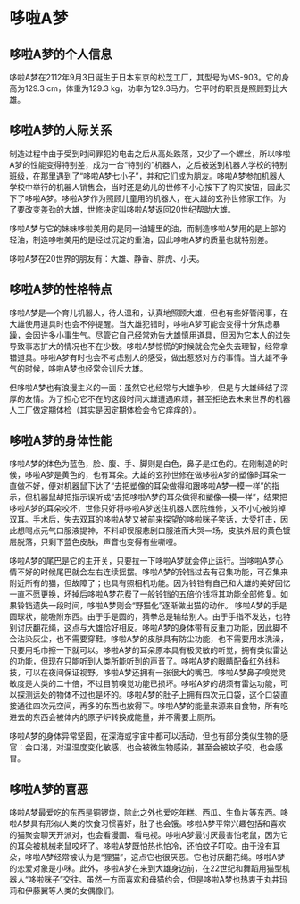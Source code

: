 # 哆啦A梦

## 哆啦A梦的个人信息

哆啦A梦在2112年9月3日诞生于日本东京的松芝工厂，其型号为MS-903。它的身高为129.3 cm，体重为129.3 kg，功率为129.3马力。它平时的职责是照顾野比大雄。

## 哆啦A梦的人际关系

制造过程中由于受到时间罪犯的电击之后从高处跌落，又少了一个螺丝，所以哆啦A梦的性能变得特别差，成为一台“特别的”机器人，之后被送到机器人学校的特别班级，在那里遇到了“哆啦A梦七小子”，并和它们成为朋友。哆啦A梦参加机器人学校中举行的机器人销售会，当时还是幼儿的世修不小心按下了购买按钮，因此买下了哆啦A梦。哆啦A梦作为照顾儿童用的机器人，在大雄的玄孙世修家工作。为了要改变差劲的大雄，世修决定叫哆啦A梦返回20世纪帮助大雄。

哆啦A梦与它的妹妹哆啦美用的是同一油罐里的油，而制造哆啦A梦用的是上部的轻油，制造哆啦美用的是经过沉淀的重油，因此哆啦A梦的质量也就特别差。

哆啦A梦在20世界的朋友有：大雄、静香、胖虎、小夫。

## 哆啦A梦的性格特点

哆啦A梦是一个育儿机器人，待人温和，认真地照顾大雄，但也有些好管闲事，在大雄使用道具时也会不停提醒。当大雄犯错时，哆啦A梦可能会变得十分焦虑暴躁，会因许多小事生气。尽管它自己经常劝告大雄慎用道具，但因为它本人的过失导致事态扩大的情况也不在少数。哆啦A梦惊慌的时候就会完全失去理智，经常拿错道具。哆啦A梦有时也会不考虑别人的感受，做出惹怒对方的事情。当大雄不争气的时候，哆啦A梦也经常会训斥大雄。

但哆啦A梦也有浪漫主义的一面：虽然它也经常与大雄争吵，但是与大雄缔结了深厚的友情。为了担心它不在的这段时间大雄遭遇麻烦，甚至拒绝去未来世界的机器人工厂做定期体检（其实是因定期体检会令它痒痒的）。

## 哆啦A梦的身体性能

哆啦A梦的体色为蓝色，脸、腹、手、脚则是白色，鼻子是红色的。在刚制造的时候，哆啦A梦是黄色的，也有耳朵。大雄的玄孙世修在做哆啦A梦的塑像时耳朵一直做不好，便对机器鼠下达了“去把塑像的耳朵做得和跟哆啦A梦一模一样”的指示，但机器鼠却把指示误听成“去把哆啦A梦的耳朵做得和塑像一模一样”，结果把哆啦A梦的耳朵咬坏，世修只好将哆啦A梦送往机器人医院维修，又不小心被剪掉双耳。手术后，失去双耳的哆啦A梦又被前来探望的哆啦咪子笑话，大受打击，因此想喝点元气口服液提神，不料却误服悲剧口服液而大哭一场，皮肤外层的黄色镀层脱落，只剩下蓝色皮肤，声音也变得有些嘶哑。

哆啦A梦的尾巴是它的主开关，只要拉一下哆啦A梦就会停止运行。当哆啦A梦心情不好的时候尾巴就会左右连续摇摆。哆啦A梦的铃铛过去有召集功能，可召集来附近所有的猫，但故障了；也具有照相机功能。因为铃铛有自己和大雄的美好回忆一直不愿更换，坏掉后哆啦A梦花费了一般铃铛的五倍价钱将其功能全部修复。如果铃铛遗失一段时间，哆啦A梦则会“野猫化”逐渐做出猫的动作。 哆啦A梦的手是圆球状，能吸附东西。由于手是圆的，猜拳总是输给别人。由于手指不发达，也特别讨厌翻花绳，这点与大雄恰好相反。哆啦A梦的身体带有反重力功能，因此脚不会沾染灰尘，也不需要穿鞋。哆啦A梦的皮肤具有防尘功能，也不需要用水洗澡，只要用毛巾擦一下就可以。哆啦A梦的耳朵原本具有极灵敏的听觉，拥有类似雷达的功能，但现在只能听到人类所能听到的声音了。哆啦A梦的眼睛配备红外线科技，可以在夜间保证视野。哆啦A梦还拥有一张很大的嘴巴。哆啦A梦鼻子嗅觉灵敏度是人类的二十倍，不过目前嗅觉功能已损坏。哆啦A梦的胡须有雷达功能，可以探测远处的物体不过也是坏的。哆啦A梦的肚子上拥有四次元口袋，这个口袋直接通往四次元空间，再多的东西也放得下。哆啦A梦的能量来源来自食物，所有吃进去的东西会被体内的原子炉转换成能量，并不需要上厕所。

哆啦A梦的身体异常坚固，在深海或宇宙中都可以活动，但也有部分类似生物的感官：会口渴，对温湿度变化敏感，也会被微生物感染，甚至会被蚊子咬，也会感冒。

## 哆啦A梦的喜恶

哆啦A梦最爱吃的东西是铜锣烧，除此之外也爱吃年糕、西瓜、生鱼片等东西。哆啦A梦具有形似人类的饮食习惯喜好，肚子也会饿。哆啦A梦平常兴趣包括和喜欢的猫聚会聊天开派对，也会看漫画、看电视。哆啦A梦最讨厌最害怕老鼠，因为它的耳朵被机械老鼠咬坏了。哆啦A梦既怕热也怕冷，还怕蚊子叮咬。由于没有耳朵，哆啦A梦经常被认为是“狸猫”，这点它也很厌恶。它也讨厌翻花绳。哆啦A梦的恋爱对象是小咪。此外，哆啦A梦在来到大雄身边前，在22世纪和舞蹈用猫型机器人“哆啦咪子”交往。虽然一方面喜欢和母猫约会，但是哆啦A梦也热衷于丸井玛莉和伊藤翼等人类的女偶像们。